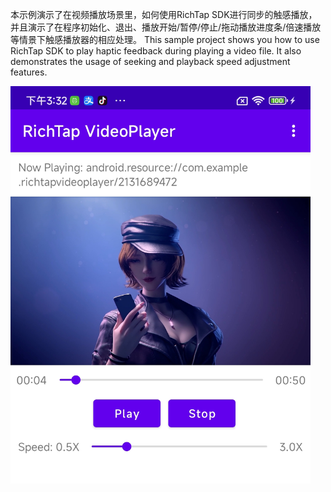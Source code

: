 本示例演示了在视频播放场景里，如何使用RichTap SDK进行同步的触感播放，并且演示了在程序初始化、退出、播放开始/暂停/停止/拖动播放进度条/倍速播放等情景下触感播放器的相应处理。
This sample project shows you how to use RichTap SDK to play haptic feedback during playing a video file. It also demonstrates the usage of seeking and playback speed adjustment features.

<img src="./screenshot.png" width="480" height="636" alt="App" />
